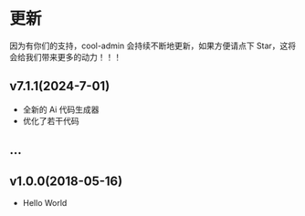 # 更新

因为有你们的支持，cool-admin 会持续不断地更新，如果方便请点下 Star，这将会给我们带来更多的动力！！！

## v7.1.1(2024-7-01)

- 全新的 Ai 代码生成器
- 优化了若干代码

## ...

## v1.0.0(2018-05-16)

- Hello World
